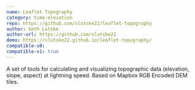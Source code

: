 ```yaml
---
name: Leaflet Topography
category: time-elevation
repo: https://github.com/slutske22/leaflet-topography
author: Seth Lutske
author-url: https://github.com/slutske22
demo: https://slutske22.github.io/leaflet-topography/
compatible-v0:
compatible-v1: true
---
```


A set of tools for calculating and visualizing topographic data (elevation, slope, aspect) at lightning speed.  Based on Mapbox RGB Encoded DEM tiles.
